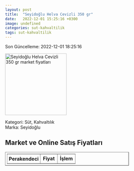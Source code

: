 ```yaml
---
layout: post
title:  "Seyidoğlu Helva Cevizli 350 gr"
date:   2022-12-01 15:25:16 +0300
image: undefined
categories: sut-kahvaltilik
tags: sut-kahvaltilik
---
```


Son Güncelleme: 2022-12-01 18:25:16

<img src="undefined" width="200" alt="Seyidoğlu Helva Cevizli 350 gr market fiyatları" />

Kategori: Süt, Kahvaltılık
<br />
Marka: Seyidoğlu

<h2>Market ve Online Satış Fiyatları</h2>

<table border="1" style="padding: 5px;width:80%;">
  <tr>
    <td style="padding: 5px;"><strong>Perakendeci</strong></td>
    <td><strong>Fiyat</strong></td>
    <td><strong>İşlem</strong></td>
  </tr>
  
</table>
